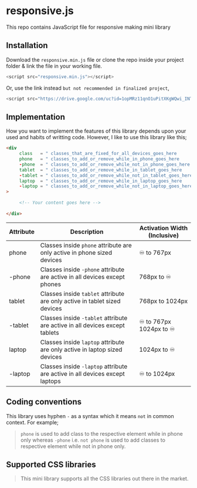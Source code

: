 # responsive.js
This repo contains JavaScript file for responsive making mini library

## Installation
Download the `responsive.min.js` file or clone the repo inside your project folder & link the file in your working file.
```JavaScript
<script src="responsive.min.js"></script>
```
Or, use the link instead `but not recommended in finalized project`,
```JavaScript
<script src="https://drive.google.com/uc?id=1opMRz11qnO1uPitXKgWQwi_INTdU4G7C"></script>
```


## Implementation
How you want to implement the features of this library depends upon your used and habits of writting code. However, I like to use this library like this;

```HTML
<div 
     class   = " classes_that_are_fixed_for_all_devices_goes_here        "     
     phone   = " classes_to_add_or_remove_while_in_phone_goes_here       " 
     -phone  = " classes_to_add_or_remove_while_not_in_phone_goes_here   " 
     tablet  = " classes_to_add_or_remove_while_in_tablet_goes_here      " 
     -tablet = " classes_to_add_or_remove_while_not_in_tablet_goes_here  " 
     laptop  = " classes_to_add_or_remove_while_in_laptop_goes_here      " 
     -laptop = " classes_to_add_or_remove_while_not_in_laptop_goes_here  " 
>
     
     <!-- Your content goes here -->
     
</div>
```


| Attribute  | Description | Activation Width (Inclusive) |
| ---------- | ----------- | ---------------------------- |
| phone      | Classes inside `phone` attribute are only active in phone sized devices     | ♾️   to   767px        |
| -phone     | Classes inside `-phone` attribute are active in all devices except phones   | 768px   to   ♾️   |
| tablet     | Classes inside `tablet` attribute are only active in tablet sized devices   | 768px   to   1024px     |
| -tablet    | Classes inside `-tablet` attribute are active in all devices except tablets | ♾️   to   767px </br> 1024px   to   ♾️ |
| laptop     | Classes inside `laptop` attribute are only active in laptop sized devices   | 1024px   to   ♾️ |
| -laptop    | Classes inside `-laptop` attribute are active in all devices except laptops | ♾️   to   1024px |


## Coding conventions
This library uses hyphen `-` as a syntax which it means `not` in common context. For example;
> `phone` is used to add class to the respective element while in phone only whereas `-phone` i.e. `not phone` is used to add classes to respective element while not in phone only.


## Supported CSS libraries
> This mini library supports all the CSS libraries out there in the market. 
